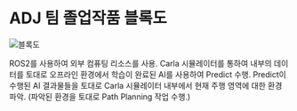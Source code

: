 # ADJ 팀 졸업작품 블록도

![블록도](https://github.com/user-attachments/assets/97cdd6db-29be-4063-96c9-faba6eb2cd21)


ROS2를 사용하여 외부 컴퓨팅 리소스를 사용.
Carla 시뮬레이터를 통하여 내부의 데이터를 토대로 오프라인 환경에서 학습이 완료된 AI를 사용하여 Predict 수행.
Predict이 수행된 AI 결과물들을 토대로 Carla 시뮬레이터 내부에서 현재 주행 영역에 대한 환경 파악.
(파악된 환경을 토대로 Path Planning 작업 수행.)
